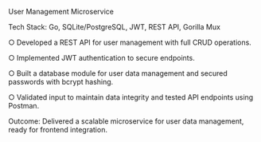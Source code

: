 User Management Microservice

Tech Stack: Go, SQLite/PostgreSQL, JWT, REST API, Gorilla Mux

○ Developed a REST API for user management with full CRUD operations.

○ Implemented JWT authentication to secure endpoints.

○ Built a database module for user data management and secured passwords with bcrypt hashing.

○ Validated input to maintain data integrity and tested API endpoints using Postman.

Outcome: Delivered a scalable microservice for user data management, ready for frontend integration.
